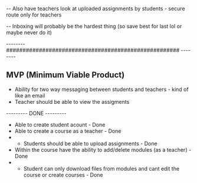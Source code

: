 <!-- -- Add a module component for course details page -->

<!-- -- Re-design the left side bar nav on course details -->

<!-- -- Update buttons for course details -->

<!-- -- Add a landing page on /landing (maybe) -->

<!-- -- Implement createCourse modal -->

<!-- -- Implement mongoDB createCourse -->
<!-- -- Design the login page -->

<!-- Create Course:
id: ObjectID
courseName: Calc 101
subject: Math
description: lorem ipsums
published: True
term: "2023-2024" -->

<!-- -- Fetch DB Data for Dashboard -->
<!-- -- Update routing for the courses/[course-name] -->
<!-- -- Show default initial sample module as first module
-- Subsequent modules will be the DB ones

-- Use Supabase for the files - File structure something like below

-- modules -> courseName -> moduleName -> fileData -->
<!-- -- Nicer Module Name form -->
<!-- -- Add descriptions for Who We Help
-- Update Pricing Cards to reflect Who We Help -->
<!-- -- Update README.md to show what the project is and etc -->
<!-- -- Add Hooks  -->

<!-- -- Update Modals with backdrop that you can click out of to close -->

<!-- -- Add Next Auth with credentials
-- Add singup route for nextauth
-- useSessions for auth (!auth redirect to /login) -->

<!-- -- Add helpers for mongoDB connecting and etc to DRY up code -->

<!-- -- Also update avatar for profile based on auth name so everyone has a unique avatar -->

<!-- -- Error handling for the not allowing same module name - handle in API route -->

<!-- -- Add React Hot Toast for uploading files and creating modules/courses -->

<!-- -- Reset DBs -->
<!-- -- Create custom Toaster component -->
<!-- -- Update Landing Page - Make it more modern (PRIORITY #1) -->

<!-- -- Add Basic Unit Tests ((Priority #1))  -->

<!-- -- Look into students uploadng assignments ((Priority #2)) - Figured out an easy way to implement this -->
<!-- -- Supabase DB for student file upload
students -> studetName or studentEmail -> className -> moduleName -> completedAssignment -->

<!-- ---------------------------------TODO BELOW--------------------------------- -->

-- Also have teachers look at uploaded assignments by students - secure route only for teachers

-- Inboxing will probably be the hardest thing (so save best for last lol or maybe never do it)

-------- ##################################################### --------

## MVP (Minimum Viable Product)

- Ability for two way messaging between students and teachers - kind of like an email
- Teacher should be able to view the assigments

--------- DONE ---------

- Able to create student acount - Done
- Able to create a course as a teacher - Done
- - Students should be able to upload assignments - Done
- Within the course have the ability to add/delete modules (as a teacher) - Done
- - Student can only download files from modules and cant edit the course or create courses - Done
